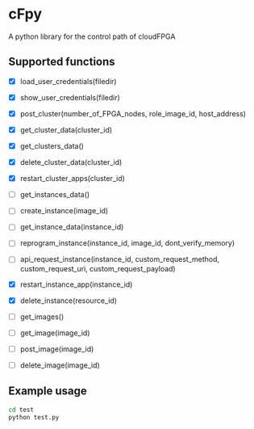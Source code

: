 # cFpy
A python library for the control path of cloudFPGA


## Supported functions

- [x] load_user_credentials(filedir)
- [x] show_user_credentials(filedir)
- [x] post_cluster(number_of_FPGA_nodes, role_image_id, host_address)
- [x] get_cluster_data(cluster_id)
- [x] get_clusters_data()
- [x] delete_cluster_data(cluster_id)
- [x] restart_cluster_apps(cluster_id)

- [ ] get_instances_data()
- [ ] create_instance(image_id)
- [ ] get_instance_data(instance_id)
- [ ] reprogram_instance(instance_id, image_id, dont_verify_memory)
- [ ] api_request_instance(instance_id, custom_request_method, custom_request_uri, custom_request_payload)
- [x] restart_instance_app(instance_id)
- [x] delete_instance(resource_id)

- [ ] get_images()
- [ ] get_image(image_id)
- [ ] post_image(image_id)
- [ ] delete_image(image_id)


## Example usage
```bash
cd test
python test.py
```
